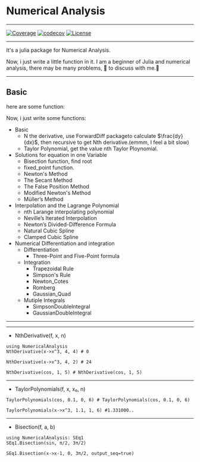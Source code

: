 # Numerical Analysis
*****
[![Coverage](https://coveralls.io/repos/github/ZhouZhuofei/NumericalAnalysis.jl/badge.svg?branch=master)](https://coveralls.io/github/ZhouZhuofei/NumericalAnalysis.jl?branch=master)
[![codecov](https://codecov.io/gh/ZhouZhuofei/NumericalAnalysis.jl/branch/master/graph/badge.svg)](https://codecov.io/gh/ZhouZhuofei/NumericalAnalysis.jl)
[![License](https://img.shields.io/badge/license-MIT-brightgreen.svg?style=flat)](https://github.com/ZhouZhuofei/NumericalAnalysis.jl/blob/master/LICENSE)

****
It's a julia package for Numerical Analysis.

Now, i just write a little function in it.
I am a beginner of Julia and numerical analysis, there may be many problems, 👏 to discuss with me.🤣

***

## Basic

here are some function:



Now, i just write some functions:
- Basic
  - N the derivative, use ForwardDiff packageto calculate $\frac{dy}{dx}$, then recursive to get Nth derivative.(emmm, I feel a bit slow)
  - Taylor Polynomial, get the value nth Taylor Ploynomial.
- Solutions for equation in one Variable
  - Bisection function, find root
  - fixed_point function.
  - Newton's Method
  - The Secant Method
  - The False Position Method
  - Modified Newton's Method
  -  Müller’s Method
- Interpolation and the Lagrange Polynomial
  - nth Larange interpolating polynomial
  - Neville’s Iterated Interpolation
  - Newton’s Divided-Difference Formula
  - Natural Cubic Spline
  - Clamped Cubic Spline
- Numerical Differentiation and integration
  - Differentiation
    - Three-Point and Five-Point formula
  - Integration
    - Trapezoidal Rule
    - Simpson's Rule
    - Newton_Cotes
    - Romberg
    - Gaussian_Quad
  - Mutiple Integrals
    - SimpsonDoubleIntegral
    - GaussianDoubleIntegral

***
***




- NthDerivative(f, x, n)
```@example 1
using NumericalAnalysis
NthDerivative(x->x^3, 4, 4) # 0
```
```@example 1
NthDerivative(x->x^3, 4, 2) # 24
```
```@example 1
NthDerivative(cos, 1, 5) # NthDerivative(cos, 1, 5)
```

********************

- TaylorPolynomials(f, x, x₀, n)
```@example 1
TaylorPolynomials(cos, 0.1, 0, 6) # TaylorPolynomials(cos, 0.1, 0, 6)
```
```@example 1
TaylorPolynomials(x->x^3, 1.1, 1, 6) #1.331000..
```

********************

- Bisection(f, a, b)
```@example 1
using NumericalAnalysis: SEq1
SEq1.Bisection(sin, π/2, 3π/2)
```
```@example 1
SEq1.Bisection(x->x-1, 0, 3π/2, output_seq=true)
```
